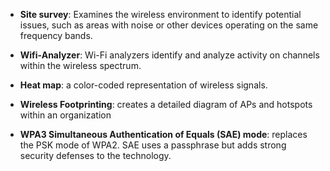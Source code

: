- **Site survey**: Examines the wireless environment to identify potential issues, such as areas with noise or other devices operating on the same frequency bands.

- **Wifi-Analyzer**: Wi-Fi analyzers identify and analyze activity on channels within the wireless spectrum.

- **Heat map**: a color-coded representation of wireless signals.

- **Wireless Footprinting**: creates a detailed diagram of APs and hotspots within an organization

- **WPA3 Simultaneous Authentication of Equals (SAE) mode**: replaces the PSK mode of WPA2. SAE uses a passphrase but adds strong security defenses to the technology.
